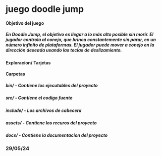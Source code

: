 # juego doodle jump


#### Objetivo del juego
##### En Doodle Jump, el objetivo es llegar a lo más alto posible sin morir. El jugador controla al conejo, que brinca constantemente sin parar, en un número infinito de plataformas. El jugador puede mover a conejo en la dirección deseada usando las teclas de deslizamiento. 

#### Exploracion/ Tarjetas 

#### Carpetas

##### bin/ - Contiene los ejecutables del proyecto
##### src/ - Contiene el codigo fuente
##### include/ - Los archivos de cabecera 
##### assets/ - Contiene los recuros del proyecto
##### docs/ - Contiene la documentacion del proyecto

### 29/05/24
